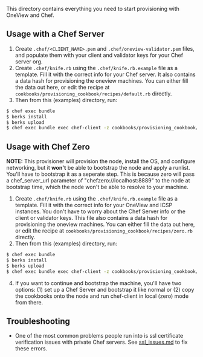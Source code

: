 This directory contains everything you need to start provisioning with OneView and Chef.

## Usage with a Chef Server
 1. Create `.chef/<CLIENT_NAME>.pem` and `.chef/oneview-validator.pem` files, and populate them with your client and validator keys for your Chef server org.
 2. Create `.chef/knife.rb` using the `.chef/knife.rb.example` file as a template. Fill it with the correct info for your Chef server. It also contains a data hash for provisioning the oneview machines. You can either fill the data out here, or edit the recipe at `cookbooks/provisioning_cookbook/recipes/default.rb` directly.
 3. Then from this (examples) directory, run: 

```bash
$ chef exec bundle
$ berks install
$ berks upload
$ chef exec bundle exec chef-client -z cookbooks/provisioning_cookbook/recipes/default.rb
```

## Usage with Chef Zero
**NOTE:** This provisioner will provision the node, install the OS, and configure networking, but it **won't** be able to bootstrap the node and apply a runlist. You'll have to bootstrap it as a seperate step. This is because zero will pass a chef_server_url parameter of "chefzero://localhost:8889" to the node at bootstrap time, which the node won't be able to resolve to your machine.
 1. Create `.chef/knife.rb` using the `.chef/knife.rb.example` file as a template. Fill it with the correct info for your OneView and ICSP instances. You don't have to worry about the Chef Server info or the client or validator keys.  This file also contains a data hash for provisioning the oneview machines. You can either fill the data out here, or edit the recipe at `cookbooks/provisioning_cookbook/recipes/zero.rb` directly.
 2. Then from this (examples) directory, run: 
 
  ```bash
  $ chef exec bundle
  $ berks install
  $ berks upload
  $ chef exec bundle exec chef-client -z cookbooks/provisioning_cookbook/recipes/zero.rb
  ```
 
 4. If you want to continue and bootstrap the machine, you'll have two options: (1) set up a Chef Server and bootstrap it like normal or (2) copy the cookbooks onto the node and run chef-client in local (zero) mode from there.

## Troubleshooting

- One of the most common problems people run into is ssl certificate verification issues with private Chef servers. See [ssl_issues.md](ssl_issues.md) to fix these errors.
